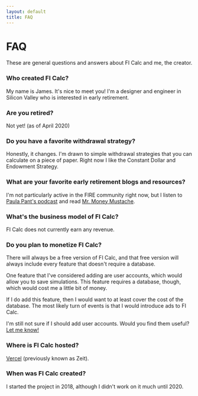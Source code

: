 ```yaml
---
layout: default
title: FAQ
---
```


# FAQ

These are general questions and answers about FI Calc and me, the creator.

### Who created FI Calc?

My name is James. It's nice to meet you! I'm a designer and engineer in Silicon
Valley who is interested in early retirement.

### Are you retired?

Not yet! (as of April 2020)

### Do you have a favorite withdrawal strategy?

Honestly, it changes. I'm drawn to simple withdrawal strategies that you can
calculate on a piece of paper. Right now I like the Constant Dollar and
Endowment Strategy.

### What are your favorite early retirement blogs and resources?

I'm not particularly active in the FIRE community right now, but I listen to
[Paula Pant's podcast](https://affordanything.com) and read
[Mr. Money Mustache](https://www.mrmoneymustache.com).

### What's the business model of FI Calc?

FI Calc does not currently earn any revenue.

### Do you plan to monetize FI Calc?

There will always be a free version of FI Calc, and that free version will
always include every feature that doesn't require a database.

One feature that I've considered adding are user accounts, which would allow you
to save simulations. This feature requires a database, though, which would cost
me a little bit of money.

If I do add this feature, then I would want to at least cover the cost of the
database. The most likely turn of events is that I would introduce ads to FI
Calc.

I'm still not sure if I should add user accounts. Would you find them useful?
[Let me know!](/contact/)

### Where is FI Calc hosted?

[Vercel](https://vercel.com) (previously known as Zeit).

### When was FI Calc created?

I started the project in 2018, although I didn't work on it much until 2020.
